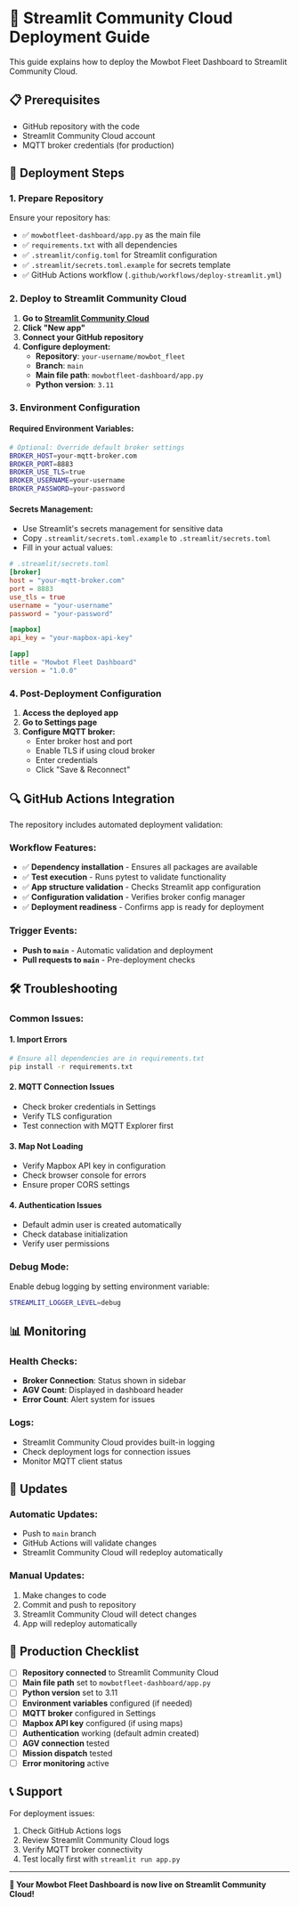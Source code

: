 # 🚀 Streamlit Community Cloud Deployment Guide

This guide explains how to deploy the Mowbot Fleet Dashboard to Streamlit Community Cloud.

## 📋 Prerequisites

- GitHub repository with the code
- Streamlit Community Cloud account
- MQTT broker credentials (for production)

## 🔧 Deployment Steps

### 1. **Prepare Repository**
Ensure your repository has:
- ✅ `mowbotfleet-dashboard/app.py` as the main file
- ✅ `requirements.txt` with all dependencies
- ✅ `.streamlit/config.toml` for Streamlit configuration
- ✅ `.streamlit/secrets.toml.example` for secrets template
- ✅ GitHub Actions workflow (`.github/workflows/deploy-streamlit.yml`)

### 2. **Deploy to Streamlit Community Cloud**

1. **Go to [Streamlit Community Cloud](https://share.streamlit.io/)**
2. **Click "New app"**
3. **Connect your GitHub repository**
4. **Configure deployment:**
   - **Repository**: `your-username/mowbot_fleet`
   - **Branch**: `main`
   - **Main file path**: `mowbotfleet-dashboard/app.py`
   - **Python version**: `3.11`

### 3. **Environment Configuration**

#### **Required Environment Variables:**
```bash
# Optional: Override default broker settings
BROKER_HOST=your-mqtt-broker.com
BROKER_PORT=8883
BROKER_USE_TLS=true
BROKER_USERNAME=your-username
BROKER_PASSWORD=your-password
```

#### **Secrets Management:**
- Use Streamlit's secrets management for sensitive data
- Copy `.streamlit/secrets.toml.example` to `.streamlit/secrets.toml`
- Fill in your actual values:

```toml
# .streamlit/secrets.toml
[broker]
host = "your-mqtt-broker.com"
port = 8883
use_tls = true
username = "your-username"
password = "your-password"

[mapbox]
api_key = "your-mapbox-api-key"

[app]
title = "Mowbot Fleet Dashboard"
version = "1.0.0"
```

### 4. **Post-Deployment Configuration**

1. **Access the deployed app**
2. **Go to Settings page**
3. **Configure MQTT broker:**
   - Enter broker host and port
   - Enable TLS if using cloud broker
   - Enter credentials
   - Click "Save & Reconnect"

## 🔍 GitHub Actions Integration

The repository includes automated deployment validation:

### **Workflow Features:**
- ✅ **Dependency installation** - Ensures all packages are available
- ✅ **Test execution** - Runs pytest to validate functionality
- ✅ **App structure validation** - Checks Streamlit app configuration
- ✅ **Configuration validation** - Verifies broker config manager
- ✅ **Deployment readiness** - Confirms app is ready for deployment

### **Trigger Events:**
- **Push to `main`** - Automatic validation and deployment
- **Pull requests to `main`** - Pre-deployment checks

## 🛠️ Troubleshooting

### **Common Issues:**

#### **1. Import Errors**
```bash
# Ensure all dependencies are in requirements.txt
pip install -r requirements.txt
```

#### **2. MQTT Connection Issues**
- Check broker credentials in Settings
- Verify TLS configuration
- Test connection with MQTT Explorer first

#### **3. Map Not Loading**
- Verify Mapbox API key in configuration
- Check browser console for errors
- Ensure proper CORS settings

#### **4. Authentication Issues**
- Default admin user is created automatically
- Check database initialization
- Verify user permissions

### **Debug Mode:**
Enable debug logging by setting environment variable:
```bash
STREAMLIT_LOGGER_LEVEL=debug
```

## 📊 Monitoring

### **Health Checks:**
- **Broker Connection**: Status shown in sidebar
- **AGV Count**: Displayed in dashboard header
- **Error Count**: Alert system for issues

### **Logs:**
- Streamlit Community Cloud provides built-in logging
- Check deployment logs for connection issues
- Monitor MQTT client status

## 🔄 Updates

### **Automatic Updates:**
- Push to `main` branch
- GitHub Actions will validate changes
- Streamlit Community Cloud will redeploy automatically

### **Manual Updates:**
1. Make changes to code
2. Commit and push to repository
3. Streamlit Community Cloud will detect changes
4. App will redeploy automatically

## 🎯 Production Checklist

- [ ] **Repository connected** to Streamlit Community Cloud
- [ ] **Main file path** set to `mowbotfleet-dashboard/app.py`
- [ ] **Python version** set to 3.11
- [ ] **Environment variables** configured (if needed)
- [ ] **MQTT broker** configured in Settings
- [ ] **Mapbox API key** configured (if using maps)
- [ ] **Authentication** working (default admin created)
- [ ] **AGV connection** tested
- [ ] **Mission dispatch** tested
- [ ] **Error monitoring** active

## 📞 Support

For deployment issues:
1. Check GitHub Actions logs
2. Review Streamlit Community Cloud logs
3. Verify MQTT broker connectivity
4. Test locally first with `streamlit run app.py`

---

**🎉 Your Mowbot Fleet Dashboard is now live on Streamlit Community Cloud!**
